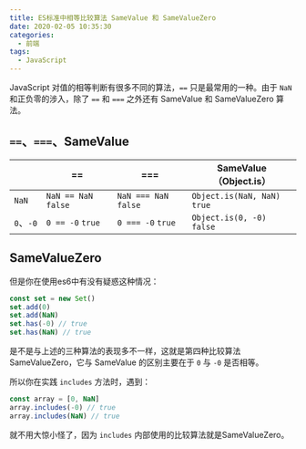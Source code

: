 ```yaml
---
title: ES标准中相等比较算法 SameValue 和 SameValueZero
date: 2020-02-05 10:35:30
categories:
  - 前端
tags:
  - JavaScript
---
```


JavaScript 对值的相等判断有很多不同的算法，`==` 只是最常用的一种。由于 `NaN` 和正负零的涉入，除了 `==` 和 `===` 之外还有 SameValue 和 SameValueZero 算法。

<!--more-->

## `==`、`===`、SameValue

|           | ==                   | ===                   | SameValue（Object.is）       |
| --------- | -------------------- | --------------------- | ---------------------------- |
| `NaN`     | `NaN == NaN` `false` | `NaN === NaN` `false` | `Object.is(NaN, NaN)` `true` |
| `0`、`-0` | `0 == -0` `true`     | `0 === -0` `true`     | `Object.is(0, -0)` `false`   |

## SameValueZero

但是你在使用es6中有没有疑惑这种情况：

```js
const set = new Set()
set.add(0)
set.add(NaN)
set.has(-0) // true
set.has(NaN) // true
```

是不是与上述的三种算法的表现多不一样，这就是第四种比较算法 SameValueZero，它与 SameValue 的区别主要在于 `0` 与 `-0` 是否相等。

所以你在实践 `includes` 方法时，遇到：

```js
const array = [0, NaN]
array.includes(-0) // true
array.includes(NaN) // true
```

就不用大惊小怪了，因为 `includes` 内部使用的比较算法就是SameValueZero。
